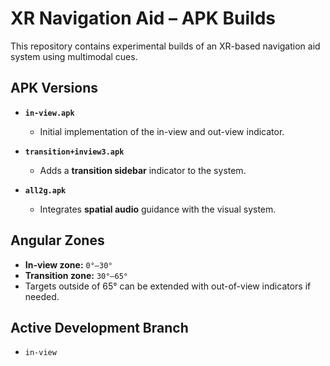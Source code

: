 # XR Navigation Aid – APK Builds

This repository contains experimental builds of an XR-based navigation aid system using multimodal cues.

## APK Versions

- **`in-view.apk`**
  - Initial implementation of the in-view and out-view indicator.

- **`transition+inview3.apk`**
  - Adds a **transition sidebar** indicator to the system.

- **`all2g.apk`**
  - Integrates **spatial audio** guidance with the visual system.

## Angular Zones

- **In-view zone:** `0°–30°`  
- **Transition zone:** `30°–65°`  
- Targets outside of 65° can be extended with out-of-view indicators if needed.

## Active Development Branch

- `in-view`


